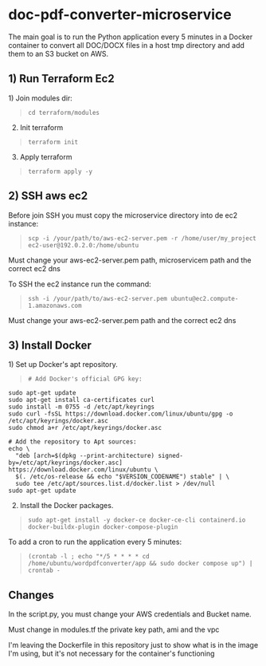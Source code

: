 <h1>doc-pdf-converter-microservice</h1>
The main goal is to run the Python application every 5 minutes in a Docker container to convert all DOC/DOCX files in a host tmp directory and add them to an S3 bucket on AWS.
<h2>1) Run Terraform Ec2</h2>
1) Join modules dir:

>     cd terraform/modules

2) Init terraform
>     terraform init

3) Apply terraform
>     terraform apply -y

<h2>2) SSH aws ec2</h2>

Before join SSH you must copy the microservice directory into de ec2 instance:

>     scp -i /your/path/to/aws-ec2-server.pem -r /home/user/my_project ec2-user@192.0.2.0:/home/ubuntu

Must change your aws-ec2-server.pem path, microservicem path and the correct ec2 dns 

To SSH the ec2 instance run the command:

>     ssh -i /your/path/to/aws-ec2-server.pem ubuntu@ec2.compute-1.amazonaws.com

Must change your aws-ec2-server.pem path and the correct ec2 dns 

<h2>3) Install Docker</h2>
1) Set up Docker's apt repository.

>     # Add Docker's official GPG key:
    sudo apt-get update
    sudo apt-get install ca-certificates curl
    sudo install -m 0755 -d /etc/apt/keyrings
    sudo curl -fsSL https://download.docker.com/linux/ubuntu/gpg -o /etc/apt/keyrings/docker.asc
    sudo chmod a+r /etc/apt/keyrings/docker.asc

    # Add the repository to Apt sources:
    echo \
      "deb [arch=$(dpkg --print-architecture) signed-by=/etc/apt/keyrings/docker.asc] https://download.docker.com/linux/ubuntu \
      $(. /etc/os-release && echo "$VERSION_CODENAME") stable" | \
      sudo tee /etc/apt/sources.list.d/docker.list > /dev/null
    sudo apt-get update

2) Install the Docker packages.
>     sudo apt-get install -y docker-ce docker-ce-cli containerd.io docker-buildx-plugin docker-compose-plugin

To add a cron to run the application every 5 minutes:
>     (crontab -l ; echo "*/5 * * * * cd /home/ubuntu/wordpdfconverter/app && sudo docker compose up") | crontab -

<h2>Changes</h2>


In the script.py, you must change your AWS credentials and Bucket name.

Must change in modules.tf the private key path, ami and the vpc

I'm leaving the Dockerfile in this repository just to show what is in the image I'm using, but it's not necessary for the container's functioning